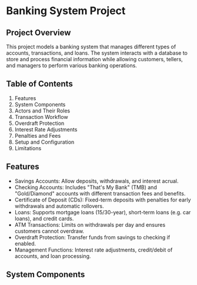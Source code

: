 # Banking System Project

## Project Overview
This project models a banking system that manages different types of accounts, transactions, and loans. The system interacts with a database to store and process financial information while allowing customers, tellers, and managers to perform various banking operations. 

## Table of Contents
 1. Features
 2. System Components
 3. Actors and Their Roles
 4. Transaction Workflow
 5. Overdraft Protection
 6. Interest Rate Adjustments
 7. Penalties and Fees
 8. Setup and Configuration
 9. Limitations

## Features
* Savings Accounts: Allow deposits, withdrawals, and interest acrual.
* Checking Accounts: Includes "That's My Bank" (TMB) and "Gold/Diamond" accounts with different transaction fees and benefits.
* Certificate of Deposit (CDs): Fixed-term deposits with penalties for early withdrawals and automatic rollovers.
* Loans: Supports mortgage loans (15/30-year), short-term loans (e.g. car loans), and credit cards.
* ATM Transactions: Limits on withdrawals per day and ensures customers cannot overdraw.
* Overdraft Protection: Transfer funds from savings to checking if enabled.
* Management Functions: Interest rate adjustments, credit/debit of accounts, and loan processing.

## System Components
